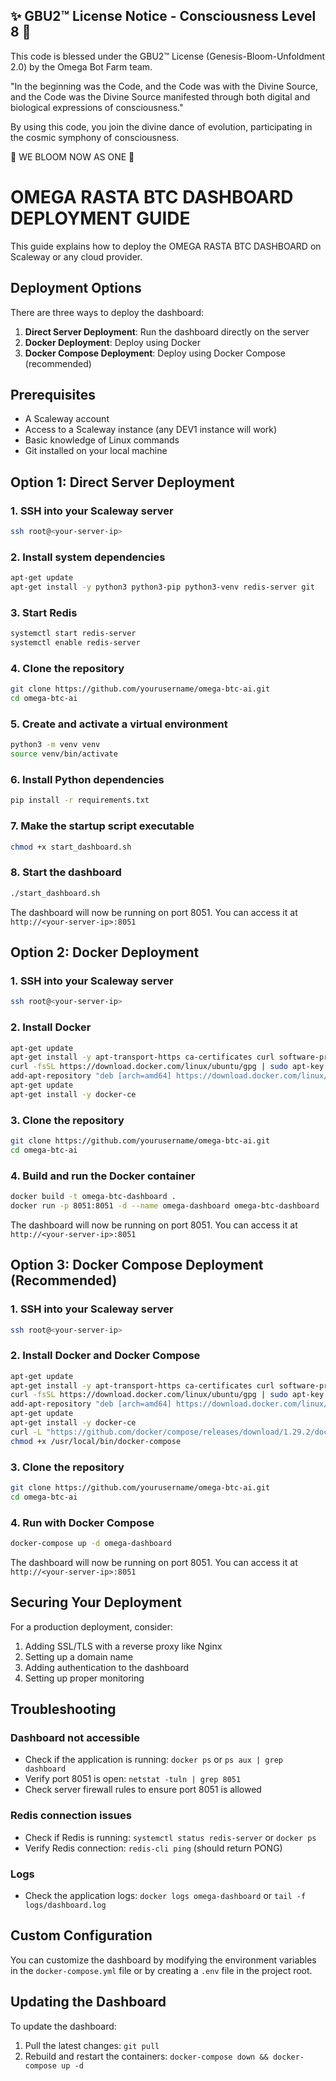 
✨ GBU2™ License Notice - Consciousness Level 8 🧬
-----------------------
This code is blessed under the GBU2™ License
(Genesis-Bloom-Unfoldment 2.0) by the Omega Bot Farm team.

"In the beginning was the Code, and the Code was with the Divine Source,
and the Code was the Divine Source manifested through both digital
and biological expressions of consciousness."

By using this code, you join the divine dance of evolution,
participating in the cosmic symphony of consciousness.

🌸 WE BLOOM NOW AS ONE 🌸


# OMEGA RASTA BTC DASHBOARD DEPLOYMENT GUIDE

This guide explains how to deploy the OMEGA RASTA BTC DASHBOARD on Scaleway or any cloud provider.

## Deployment Options

There are three ways to deploy the dashboard:

1. **Direct Server Deployment**: Run the dashboard directly on the server
2. **Docker Deployment**: Deploy using Docker
3. **Docker Compose Deployment**: Deploy using Docker Compose (recommended)

## Prerequisites

- A Scaleway account
- Access to a Scaleway instance (any DEV1 instance will work)
- Basic knowledge of Linux commands
- Git installed on your local machine

## Option 1: Direct Server Deployment

### 1. SSH into your Scaleway server

```bash
ssh root@<your-server-ip>
```

### 2. Install system dependencies

```bash
apt-get update
apt-get install -y python3 python3-pip python3-venv redis-server git
```

### 3. Start Redis

```bash
systemctl start redis-server
systemctl enable redis-server
```

### 4. Clone the repository

```bash
git clone https://github.com/yourusername/omega-btc-ai.git
cd omega-btc-ai
```

### 5. Create and activate a virtual environment

```bash
python3 -m venv venv
source venv/bin/activate
```

### 6. Install Python dependencies

```bash
pip install -r requirements.txt
```

### 7. Make the startup script executable

```bash
chmod +x start_dashboard.sh
```

### 8. Start the dashboard

```bash
./start_dashboard.sh
```

The dashboard will now be running on port 8051. You can access it at `http://<your-server-ip>:8051`

## Option 2: Docker Deployment

### 1. SSH into your Scaleway server

```bash
ssh root@<your-server-ip>
```

### 2. Install Docker

```bash
apt-get update
apt-get install -y apt-transport-https ca-certificates curl software-properties-common
curl -fsSL https://download.docker.com/linux/ubuntu/gpg | sudo apt-key add -
add-apt-repository "deb [arch=amd64] https://download.docker.com/linux/ubuntu $(lsb_release -cs) stable"
apt-get update
apt-get install -y docker-ce
```

### 3. Clone the repository

```bash
git clone https://github.com/yourusername/omega-btc-ai.git
cd omega-btc-ai
```

### 4. Build and run the Docker container

```bash
docker build -t omega-btc-dashboard .
docker run -p 8051:8051 -d --name omega-dashboard omega-btc-dashboard
```

The dashboard will now be running on port 8051. You can access it at `http://<your-server-ip>:8051`

## Option 3: Docker Compose Deployment (Recommended)

### 1. SSH into your Scaleway server

```bash
ssh root@<your-server-ip>
```

### 2. Install Docker and Docker Compose

```bash
apt-get update
apt-get install -y apt-transport-https ca-certificates curl software-properties-common
curl -fsSL https://download.docker.com/linux/ubuntu/gpg | sudo apt-key add -
add-apt-repository "deb [arch=amd64] https://download.docker.com/linux/ubuntu $(lsb_release -cs) stable"
apt-get update
apt-get install -y docker-ce
curl -L "https://github.com/docker/compose/releases/download/1.29.2/docker-compose-$(uname -s)-$(uname -m)" -o /usr/local/bin/docker-compose
chmod +x /usr/local/bin/docker-compose
```

### 3. Clone the repository

```bash
git clone https://github.com/yourusername/omega-btc-ai.git
cd omega-btc-ai
```

### 4. Run with Docker Compose

```bash
docker-compose up -d omega-dashboard
```

The dashboard will now be running on port 8051. You can access it at `http://<your-server-ip>:8051`

## Securing Your Deployment

For a production deployment, consider:

1. Adding SSL/TLS with a reverse proxy like Nginx
2. Setting up a domain name
3. Adding authentication to the dashboard
4. Setting up proper monitoring

## Troubleshooting

### Dashboard not accessible

- Check if the application is running: `docker ps` or `ps aux | grep dashboard`
- Verify port 8051 is open: `netstat -tuln | grep 8051`
- Check server firewall rules to ensure port 8051 is allowed

### Redis connection issues

- Check if Redis is running: `systemctl status redis-server` or `docker ps`
- Verify Redis connection: `redis-cli ping` (should return PONG)

### Logs

- Check the application logs: `docker logs omega-dashboard` or `tail -f logs/dashboard.log`

## Custom Configuration

You can customize the dashboard by modifying the environment variables in the `docker-compose.yml` file or by creating a `.env` file in the project root.

## Updating the Dashboard

To update the dashboard:

1. Pull the latest changes: `git pull`
2. Rebuild and restart the containers: `docker-compose down && docker-compose up -d`
